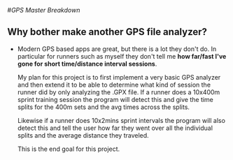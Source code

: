 #*GPS Master Breakdown*

## Why bother make another GPS file analyzer? 
- Modern GPS based apps are great, but there is a lot they don't do. In particular for runners such as 
  myself they don't tell me **how far/fast I've gone for short time/distance interval sessions**. 
  
  My plan for this project is to first implement a very basic GPS analyzer and then extend it to be able
  to determine what kind of session the runner did by only analyzing the .GPX file. If a runner does a 
  10x400m sprint training session the program will detect this and give the time splits for the 400m sets
  and the avg times across the splits.
  
  Likewise if a runner does 10x2mins sprint intervals the program will also detect this and tell the user how
  far they went over all the individual splits and the average distance they traveled. 
  
  This is the end goal for this project. 
